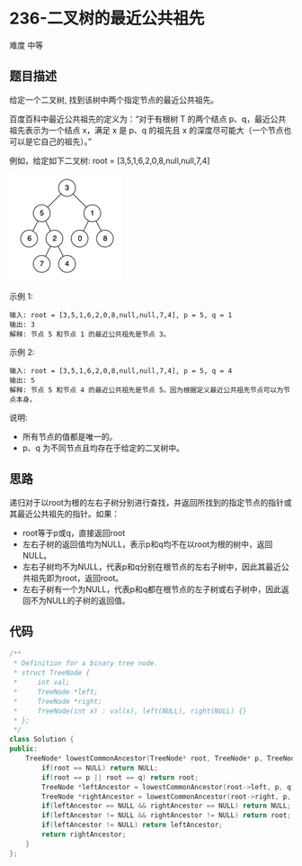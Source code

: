 # 236-二叉树的最近公共祖先

难度 中等



## 题目描述

给定一个二叉树, 找到该树中两个指定节点的最近公共祖先。

百度百科中最近公共祖先的定义为：“对于有根树 T 的两个结点 p、q，最近公共祖先表示为一个结点 x，满足 x 是 p、q 的祖先且 x 的深度尽可能大（一个节点也可以是它自己的祖先）。”

例如，给定如下二叉树:  root = [3,5,1,6,2,0,8,null,null,7,4]

![binarytree](images/binarytree.png)

示例 1:

```
输入: root = [3,5,1,6,2,0,8,null,null,7,4], p = 5, q = 1
输出: 3
解释: 节点 5 和节点 1 的最近公共祖先是节点 3。
```

示例 2:

```
输入: root = [3,5,1,6,2,0,8,null,null,7,4], p = 5, q = 4
输出: 5
解释: 节点 5 和节点 4 的最近公共祖先是节点 5。因为根据定义最近公共祖先节点可以为节点本身。
```

说明:

- 所有节点的值都是唯一的。
- p、q 为不同节点且均存在于给定的二叉树中。



## 思路

递归对于以root为根的左右子树分别进行查找，并返回所找到的指定节点的指针或其最近公共祖先的指针。如果：

- root等于p或q，直接返回root
- 左右子树的返回值均为NULL，表示p和q均不在以root为根的树中，返回NULL。
- 左右子树均不为NULL，代表p和q分别在根节点的左右子树中，因此其最近公共祖先即为root，返回root。
- 左右子树有一个为NULL，代表p和q都在根节点的左子树或右子树中，因此返回不为NULL的子树的返回值。



## 代码

```c++
/**
 * Definition for a binary tree node.
 * struct TreeNode {
 *     int val;
 *     TreeNode *left;
 *     TreeNode *right;
 *     TreeNode(int x) : val(x), left(NULL), right(NULL) {}
 * };
 */
class Solution {
public:
    TreeNode* lowestCommonAncestor(TreeNode* root, TreeNode* p, TreeNode* q) {
        if(root == NULL) return NULL;
        if(root == p || root == q) return root;
        TreeNode *leftAncestor = lowestCommonAncestor(root->left, p, q);
        TreeNode *rightAncestor = lowestCommonAncestor(root->right, p, q);
        if(leftAncestor == NULL && rightAncestor == NULL) return NULL;
        if(leftAncestor != NULL && rightAncestor != NULL) return root;
        if(leftAncestor != NULL) return leftAncestor;
        return rightAncestor;
    }
};
```


